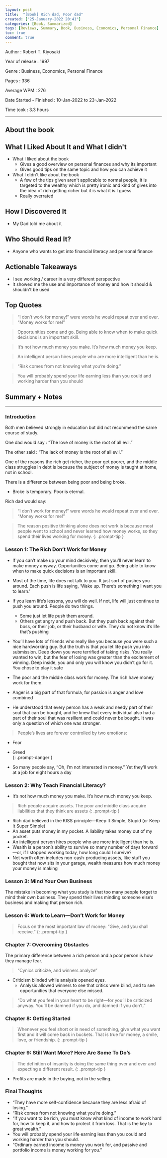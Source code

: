 ```yaml
---
layout: post
title:  "[Book] Rich dad, Poor dad"
created: ["25-January-2022 20:41"]
categories: [Book, Summarized]
tags: [Reviews, Summary, Book, Business, Economics, Personal Finance]
toc: true
comment: true
---
```


Author
:  Robert T. Kiyosaki

Year of release
: 1997

Genre
: Business, Economics, Personal Finance

Pages
: 336

Average WPM
: 276

Date Started - Finished
: 10-Jan-2022 to 23-Jan-2022

Time took
: 3.3 hours

---
## About the book
## What I Liked About It and What I didn't
- What I liked about the book
	- Gives a good overview on personal finances and why its important
	- Gives good tips on the same topic and how you can achieve it 
- What I didn't like about the book
	- A few of the tips given aren't applicable to normal people, it is targeted to the wealthy which is pretty ironic and kind of gives into the idea of rich getting richer but it is what it is I guess
	- Really overrated

## How I Discovered It
- My Dad told me about it

## Who Should Read It?
- Anyone who wants to get into financial literacy and personal finance

## Actionable Takeaways
- I see working / career in a very different perspective
- It showed me the use and importance of money and how it should & shouldn't be used


## Top Quotes
> “I don’t work for money!” were words he would repeat over and over. “Money works for me!”  

> Opportunities come and go. Being able to know when to make quick decisions is an important skill.

> It’s not how much money you make. It’s how much money you keep. 

> An intelligent person hires people who are more intelligent than he is. 

> “Risk comes from not knowing what you’re doing.”

> You will probably spend your life earning less than you could and working harder than you should


## Summary + Notes
---
### Introduction
Both men believed strongly in education but did not recommend the same course of study.

One dad would say
: “The love of money is the root of all evil.” 

The other said
: “The lack of money is the root of all evil.”  

One of the reasons the rich get richer, the poor get poorer, and the middle class struggles in debt is because the subject of money is taught at home, not in school.  

There is a difference between being poor and being broke. 
- Broke is temporary. Poor is eternal.  

Rich dad would say:
> “I don’t work for money!” were words he would repeat over and over. “Money works for me!”  

> The reason positive thinking alone does not work is because most people went to school and never learned how money works, so they spend their lives working for money.
{: .prompt-tip }

### Lesson 1: The Rich Don’t Work for Money  
- If you can’t make up your mind decisively, then you’ll never learn to make money anyway. Opportunities come and go. Being able to know when to make quick decisions is an important skill.   

- Most of the time, life does not talk to you. It just sort of pushes you around. Each push is life saying, ‘Wake up. There’s something I want you to learn.’  

- If you learn life’s lessons, you will do well. If not, life will just continue to push you around. People do two things. 
	- Some just let life push them around. 
	- Others get angry and push back. But they push back against their boss, or their job, or their husband or wife. They do not know it’s life that’s pushing  

- You’ll have lots of friends who really like you because you were such a nice hardworking guy. But the truth is that you let life push you into submission. Deep down you were terrified of taking risks. You really wanted to win, but the fear of losing was greater than the excitement of winning. Deep inside, you and only you will know you didn’t go for it. You chose to play it safe

- The poor and the middle class work for money. The rich have money work for them.  

- Anger is a big part of that formula, for passion is anger and love combined  

- He understood that every person has a weak and needy part of their soul that can be bought, and he knew that every individual also had a part of their soul that was resilient and could never be bought. It was only a question of which one was stronger.  

> People’s lives are forever controlled by two emotions: 
- Fear 
- Greed  
{: .prompt-danger }

- So many people say, “Oh, I’m not interested in money.” Yet they’ll work at a job for eight hours a day

### Lesson 2: Why Teach Financial Literacy?  
- It’s not how much money you make. It’s how much money you keep.  

> Rich people acquire assets. The poor and middle class acquire liabilities that they think are assets
{: .prompt-tip }

- Rich dad believed in the KISS principle—Keep It Simple, Stupid (or Keep It Super Simple)
- An asset puts money in my pocket. A liability takes money out of my pocket.  
- An intelligent person hires people who are more intelligent than he is.  
- Wealth is a person’s ability to survive so many number of days forward—or, if I stopped working today, how long could I survive?  
- Net worth often includes non-cash-producing assets, like stuff you bought that now sits in your garage, wealth measures how much money your money is making  

### Lesson 3: Mind Your Own Business  
The mistake in becoming what you study is that too many people forget to mind their own business. They spend their lives minding someone else’s business and making that person rich.


### Lesson 6: Work to Learn—Don’t Work for Money  
> Focus on the most important law of money: “Give, and you shall receive.”
{: .prompt-tip } 

### Chapter 7: Overcoming Obstacles  
The primary difference between a rich person and a poor person is how they manage fear.
> “Cynics criticize, and winners analyze”  

- Criticism blinded while analysis opened eyes. 
	- Analysis allowed winners to see that critics were blind, and to see opportunities that everyone else missed.

> “Do what you feel in your heart to be right—for you’ll be criticized anyway. You’ll be damned if you do, and damned if you don’t.”  

### Chapter 8: Getting Started  
> Whenever you feel short or in need of something, give what you want first and it will come back in buckets. That is true for money, a smile, love, or friendship.
{: .prompt-tip }

### Chapter 9: Still Want More? Here Are Some To Do’s  
> The definition of insanity is doing the same thing over and over and expecting a different result.
{: .prompt-tip }
- Profits are made in the buying, not in the selling.  

### Final Thoughts  
- “They have more self-confidence because they are less afraid of losing.”  
- “Risk comes from not knowing what you’re doing.”  
- “If you want to be rich, you must know what kind of income to work hard for, how to keep it, and how to protect it from loss. That is the key to great wealth.”
- You will probably spend your life earning less than you could and working harder than you should.  
- “Ordinary earned income is money you work for, and passive and portfolio income is money working for you.”